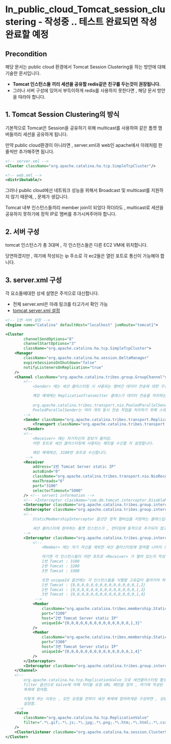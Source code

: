 # In_public_cloud_Tomcat_session_clustering - 작성중 .. 테스트 완료되면 작성 완료할 예정
## Precondition
해당 문서는 public cloud 환경에서 Tomcat Session Clustering을 하는 방안에 대해 기술한 문서입니다.

- **Tomcat 인스턴스들 끼리 세션을 공유할 redis같은 친구를 두는것이 권장됩니다.**
- 그러나 서버 구성에 있어서 부득이하게 redis를 사용하지 못한다면 , 해당 문서 방안을 따라야 합니다.

## 1. Tomcat Session Clustering의 방식
기본적으로 Tomcat은 Session을 공유하기 위해 multicast를 사용하여 같은 톰켓 맴버들끼리 세션을 공유하게 됩니다.

만약 public cloud환경이 아니라면 , server.xml과 web인 apache에서 아래처럼 한줄씩만 추가해주면 됩니다.
```xml
<!-- server.xml -->
<Cluster className="org.apache.catalina.ha.tcp.SimpleTcpCluster"/>

<!-- web.xml -->
<distributable/>
```

그러나 public cloud에선 네트워크 성능을 위해서 Broadcast 및 multicast를 지원하지 않기 때문에, , 문제가 생깁니다.

Tomcat 내부 인스턴스들끼리 member join이 되었다 하더라도 , multicast로 세션을 공유하지 못하기에 정적 IP로 멤버를 추가시켜주어야 합니다.

## 2. 서버 구성
tomcat 인스턴스가 총 3대며 , 각 인스턴스들은 다른 EC2 VM에 위치합니다.

당연하겠지만 , 여기에 작성되는 ip 주소로 각 ec2들은 열린 포트로 통신이 가능해야 합니다.
## 3. server.xml 구성
각 요소들에대한 상세 설명은 주석으로 대신합니다.
- 전체 server.xml은 아래 링크를 타고가서 확인 가능
- [tomcat server.xml 설정](./cluster/)
```xml
<!-- 1번 서버 설정 -->
<Engine name="Catalina" defaultHost="localhost" jvmRoute="tomcat1">

<Cluster 
        channelSendOptions="8" 
        channelStartOptions="3" 
        className="org.apache.catalina.ha.tcp.SimpleTcpCluster">
    <Manager 
        className="org.apache.catalina.ha.session.DeltaManager" 
        expireSessionsOnShutdown="false" 
        notifyListenersOnReplication="true"
    />
    <Channel className="org.apache.catalina.tribes.group.GroupChannel">
        <!--  
            <Sender> 에는 세션 클러스터링 시 사용되는 멤버간 데이터 전송에 대한 구성이 들어감

            해당 예제에는 ReplicationTransmitter 클래스가 데이터 전송을 처리하는데, 그안에서 PooledParallelSender 클래스를 사용합니다.
        
            org.apache.catalina.tribes.transport.nio.PooledParallelSender는 NIO(Non-Blocking I/O) 기반의 데이터 전송을 수행하는 클래스입니다.
            PooledParallelSender는 여러 개의 동시 전송 작업을 처리하기 위해 스레드 풀을 사용합니다. 
        -->
        <Sender className="org.apache.catalina.tribes.transport.ReplicationTransmitter">
            <Transport className="org.apache.catalina.tribes.transport.nio.PooledParallelSender" />
        </Sender>
        <!--
            <Receiver> 에는 자기자신의 정보가 들어감. 
            어떤 포트로 세션 클러스터링에 사용되는 패킷을 수신할 지 설정합니다.

            해당 예제에선, 3100번 포트로 수신합니다.
         -->
        <Receiver 
            address="1번 Tomcat Server static IP" 
            autoBind="0" 
            className="org.apache.catalina.tribes.transport.nio.NioReceiver" 
            maxThreads="6" 
            port="3100" 
            selectorTimeout="5000"
        /> <!-- server1 information -->
        <!-- <Interceptor className="com.dm.tomcat.interceptor.DisableMulticastInterceptor" /> -->
        <Interceptor className="org.apache.catalina.tribes.group.interceptors.TcpPingInterceptor" staticOnly="true"/>
        <Interceptor className="org.apache.catalina.tribes.group.interceptors.TcpFailureDetector" />
        <!-- 
            StaticMembershipInterceptor 옵션은 정적 멤버십을 지원하는 클래스입니다.

            세션 클러스터에 참여하는 톰켓 인스턴스가 , 런타임에 동적으로 추가되지 않고 정적으로 추가할 수 있습니다.
        -->
        <Interceptor className="org.apache.catalina.tribes.group.interceptors.StaticMembershipInterceptor">
            <!-- 
                <Member> 에는 자기 자신을 제외한 세션 클러스터링에 참여할 나머지 모든 톰켓 ec2 vm들의 정보가 들어갑니다.

                여기엔 각 인스턴스들이 어떤 포트로 <Receiver> 가 열려 있는지 작성해야 하는데, 해당 예제에선 아래 정보로 열려있습니다.
                1번 Tomcat : 3100
                2번 Tomcat : 3200
                3번 Tomcat : 3300

                또한 uniqueId 옵션에는 각 인스턴스들을 식별할 고유값이 들어가야 하며 , 해당 예제에선 아래 정보로 구성되어 있습니다.
                1번 Tomcat : {0,0,0,0,0,0,0,0,0,0,0,0,0,0,1,2}
                2번 Tomcat : {0,0,0,0,0,0,0,0,0,0,0,0,0,0,1,3}
                3번 Tomcat : {0,0,0,0,0,0,0,0,0,0,0,0,0,0,1,4}
             -->
            <Member 
                className="org.apache.catalina.tribes.membership.StaticMember" 
                port="3200" 
                host="2번 Tomcat Server static IP" 
                uniqueId="{0,0,0,0,0,0,0,0,0,0,0,0,0,0,1,3}" 
            />
            <Member 
                className="org.apache.catalina.tribes.membership.StaticMember" 
                port="3300" 
                host="3번 Tomcat Server static IP" 
                uniqueId="{0,0,0,0,0,0,0,0,0,0,0,0,0,0,1,4}" 
            />
        </Interceptor>
        <Interceptor className="org.apache.catalina.tribes.group.interceptors.MessageDispatchInterceptor" />
    </Channel>
    <!-- 
        org.apache.catalina.ha.tcp.ReplicationValve 으로 세션클러스터링 활성화.
        filter 옵션으로 Valve에 의해 처리될 요청 URL 패턴을 정의 , 여기에 작성된 정규 표현식에 일치하는 요청만이 세션 
        복제에 참여함.

        이렇게 하는 이유는 , 모든 요청을 전부다 세션 복제에 참여하게끔 구성하면 , 성능 저하가 발생할 수 있기에 일부 정적 데이터는 제외하고
        설정함.
     -->
    <Valve 
        className="org.apache.catalina.ha.tcp.ReplicationValve" 
        filter=".*\.gif;.*\.js;.*\.jpg;.*\.png;.*\.htm;.*\.html;.*\.css;.*\.txt;" 
    />
    <ClusterListener className="org.apache.catalina.ha.session.ClusterSessionListener" />
</Cluster>
```


